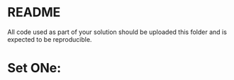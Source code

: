 # README

All code used as part of your solution should be uploaded this folder and is expected to be reproducible.


# Set ONe:

